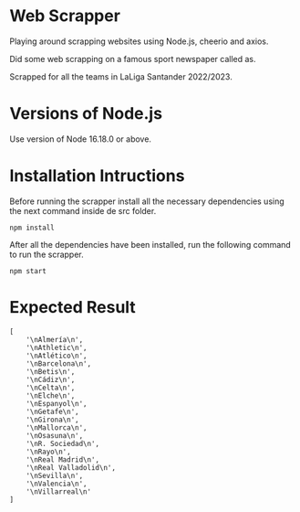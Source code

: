 # Web Scrapper
Playing around scrapping websites using Node.js, cheerio and axios. 

Did some web scrapping on a famous sport newspaper called as. 

Scrapped for all the teams in LaLiga Santander 2022/2023.

# Versions of Node.js

Use version of Node 16.18.0 or above. 

# Installation Intructions 

Before running the scrapper install all the necessary dependencies using the next command inside de src folder.

```
npm install 
```

After all the dependencies have been installed, run the following command to run the scrapper.

```
npm start 
```

# Expected Result

```
[
    '\nAlmería\n',         
    '\nAthletic\n',
    '\nAtlético\n',        
    '\nBarcelona\n',
    '\nBetis\n',           
    '\nCádiz\n',
    '\nCelta\n',           
    '\nElche\n',
    '\nEspanyol\n',        
    '\nGetafe\n',
    '\nGirona\n',          
    '\nMallorca\n',
    '\nOsasuna\n',         
    '\nR. Sociedad\n',
    '\nRayo\n',            
    '\nReal Madrid\n',
    '\nReal Valladolid\n', 
    '\nSevilla\n',
    '\nValencia\n',
    '\nVillarreal\n'
]

```
